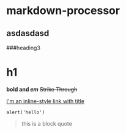 # markdown-processor

asdasdasd
---



###heading3

h1
===

**bold and _em_** ~~Strike Through~~ 


[I'm an inline-style link with title](https://www.google.com 'Googles Homepage')


```alert('hello')```

> this is a block quote

